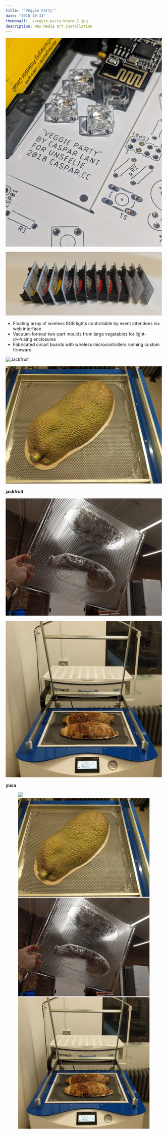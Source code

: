 ```yaml
---
title: '"Veggie Party"'
date: "2018-10-31"
thumbnail: ./veggie-party-board-2.jpg
description: New Media Art Installation
---
```


<div class="kg-card kg-image-card">

![Board](./veggie-party-board-2.jpg)

</div>

<div class="kg-card kg-image-card">

![Board](./veggie-party-board-3.jpg)

</div>

- Floating array of wireless RGB lights controllable by event attendees via web interface
- Vacuum-formed two-part moulds from large vegetables for light-di↵using enclosures
- Fabricated circuit boards with wireless microcontrollers running custom firmware

<div class="kg-card kg-image-card">

![Jackfruit](./veggie-party-jackfruit-1.jpg)

</div>

<div class="kg-card kg-image-card">

![Jackfruit](./veggie-party-jackfruit-2.jpg)

</div>

**jackfruit**

<div class="kg-card kg-image-card">

![yuca](./veggie-party-yuca-1.jpg)

</div>

<div class="kg-card kg-image-card">

![yuca](./veggie-party-yuca-2.jpg)

</div>

**yuca**

<figure class="kg-card kg-gallery-card">
    <div class="kg-gallery-container">
        <div class="kg-gallery-row">
            <div class="kg-gallery-image">
                <img src="veggie-party-jackfruit-1.jpg"></img>
            </div>
             <div class="kg-gallery-image">
                <img src="veggie-party-jackfruit-2.jpg"></img>
            </div>
        </div>
        <div class="kg-gallery-row">
          <div class="kg-gallery-image">
                <img src="veggie-party-yuca-1.jpg"/>
          </div>
            <div class="kg-gallery-image">
                <img src="veggie-party-yuca-2.jpg"/>
            </div>
        </div>
    </div>
</figure>
